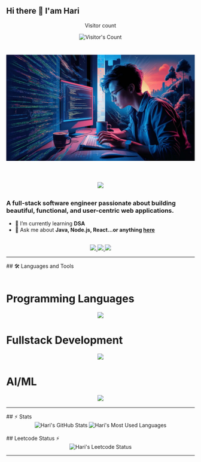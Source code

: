 ## Hi there 👋 I'am Hari

<!--
**Haris-0308/Haris-0308** is a ✨ _special_ ✨ repository because its `README.md` (this file) appears on your GitHub profile.

Here are some ideas to get you started:

- 🔭 I’m currently working on DSA
- 🌱 I’m currently learning react
- 👯 I’m looking to collaborate on ML/DL
- 💬 Ask me about python,java,node.js
- 📫 How to reach me: haris0308@gmail.com
-->
<div align="center"> 
  <p>Visitor count</p>
  <img src="https://profile-counter.glitch.me/Haris-0308/count.svg" alt="Visitor's Count" />
</div>
<h1 align="center">
<img width=600 src="https://github.com/Haris-0308/Haris-0308/blob/main/github.jpg" alt="Banner of a developer sitting in front of a desk">
</h1>
<h1 align="center">
    <img src="https://readme-typing-svg.herokuapp.com/?font=Inter&size=48&center=true&vCenter=true&width=500&height=70&color=4493F8&duration=4000&lines=Hi+There!+👋;+I'm+Hari;" />
</h1>

### A full-stack software engineer passionate about building beautiful, functional, and user-centric web applications.
- 🌱 I’m currently learning **DSA**
- 💬 Ask me about **Java, Node.js, React...or anything [here](https://github.com/Haris-0308/Haris-0308/issues)**

<br>

<div align="center">
  <a href="haris03082005@gmail.com">
    <img src="https://img.shields.io/badge/Gmail-333333?style=for-the-badge&logo=gmail&logoColor=red" />
  </a>
  <a href="https://www.linkedin.com/in/hari-s-382244259" target="_blank">
    <img src="https://img.shields.io/badge/LinkedIn-0077B5?style=for-the-badge&logo=linkedin&logoColor=white" target="_blank" />
  </a>
  <a href="https://leetcode.com/u/Hari_S1" target="_blank">
    <img src="https://img.shields.io/badge/Leetcode-000000?style=for-the-badge&logo=Leetcode&logoColor=white" target="_blank" />
  </a>

</div>

<hr>
## 🛠️ Languages and Tools

<br>
<br>
<h1>Programming Languages</h1>
<p align="center">
  <img src="https://skillicons.dev/icons?i=java,c,python,js,cs" />  
</p>
<h1>Fullstack Development</h1>
<p align="center">
<img src="https://skillicons.dev/icons?i=html,css,mysql,react,mongodb,nodejs" />
</p> 
<h1>AI/ML</h1>
<p align="center">
  <img src="https://skillicons.dev/icons?i=tensorflow,opencv,pytorch,pandas" />
</p>
<hr>
## ⚡️ Stats

<br>

<div align=center>
  <img width=390 src="https://github-readme-stats.vercel.app/api?username=Haris-0308&theme=transparent&count_private=true&show_icons=true&rank_icon=github&locale=en" alt="Hari's GitHub Stats" />
  
  <img width=325 src="https://github-readme-stats.vercel.app/api/top-langs?username=Haris-0308&theme=transparent&layout=donut&hide=css&langs_count=8&border_radius=10&show_icons=true&locale=en" alt="Hari's Most Used Languages" />
</div>
<br>
## Leetcode Status ⚡️
<br>
<div align=center>
    <img width=390 src="https://leetcard.jacoblin.cool/Hari_S1?theme=dark&font=Content&ext=heatmap" alt="Hari's Leetcode Status" />
</div>
<hr>
<br>

